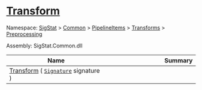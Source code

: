 # [Transform](./UniformScale-100663843.md)

Namespace: [SigStat]() > [Common](./../../../../README.md) > [PipelineItems]() > [Transforms]() > [Preprocessing](./../README.md)

Assembly: SigStat.Common.dll

| Name | Summary  |
| ------| -----------:|
| [Transform](./UniformScale-100663843.md) ( [`Signature`](./../../../../Signature.md) signature ) | <img width=225/>
